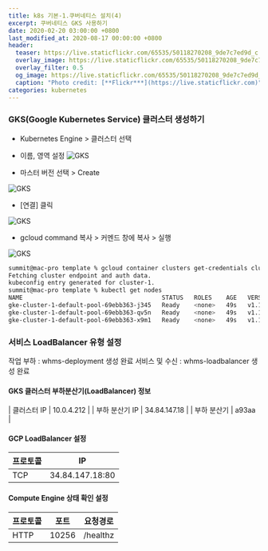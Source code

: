 ```yaml
---
title: k8s 기본-1.쿠버네티스 설치(4)
excerpt: 쿠버네티스 GKS 사용하기
date: 2020-02-20 03:00:00 +0800
last_modified_at: 2020-08-17 00:00:00 +0800
header:
  teaser: https://live.staticflickr.com/65535/50118270208_9de7c7ed9d_c.jpg
  overlay_image: https://live.staticflickr.com/65535/50118270208_9de7c7ed9d_c.jpg
  overlay_filter: 0.5
  og_image: https://live.staticflickr.com/65535/50118270208_9de7c7ed9d_c.jpg
  caption: "Photo credit: [**Flickr***](https://live.staticflickr.com)"
categories: kubernetes
---
```

### GKS(Google Kubernetes Service) 클러스터 생성하기 

- Kubernetes Engine > 클러스터 선택
- 이름, 영역 설정 
![GKS](https://live.staticflickr.com/65535/50262603991_916bdaa4a9_b.jpg)

- 마스터 버전 선택 > Create

![GKS](https://live.staticflickr.com/65535/50262813272_ef093f6afa_b.jpg)

- [연결] 클릭 

![GKS](https://live.staticflickr.com/65535/50261978823_40c15d83fe_b.jpg)

- gcloud command 복사 > 커멘드 창에 복사 > 실행 

![GKS](https://live.staticflickr.com/65535/50262832072_79c50becc3_b.jpg)

```sh 
summit@mac-pro template % gcloud container clusters get-credentials cluster-1 --zone asia-northeast1-a --project XXXXX-project
Fetching cluster endpoint and auth data.
kubeconfig entry generated for cluster-1.
summit@mac-pro template % kubectl get nodes
NAME                                       STATUS   ROLES    AGE   VERSION
gke-cluster-1-default-pool-69ebb363-j345   Ready    <none>   49s   v1.15.12-gke.2
gke-cluster-1-default-pool-69ebb363-qv5n   Ready    <none>   49s   v1.15.12-gke.2
gke-cluster-1-default-pool-69ebb363-x9m1   Ready    <none>   49s   v1.15.12-gke.2
```

### 서비스 LoadBalancer 유형 설정 

작업 부하 : whms-deployment 생성 완료
서비스 및 수신 : whms-loadbalancer 생성 완료

#### GKS 클러스터 부하분산기(LoadBalancer) 정보 

| 클러스터 IP | 10.0.4.212 |
| 부하 분산기 IP | 34.84.147.18 |
| 부하 분산기 | a93aa |

#### GCP LoadBalancer 설정 

| 프로토콜 | IP | 
| --- | --- |
| TCP | 34.84.147.18:80 |


#### Compute Engine 상태 확인 설정 

| 프로토콜 | 포트 | 요청경로 |  
| --- | --- | --- |
| HTTP | 10256 | /healthz | 

